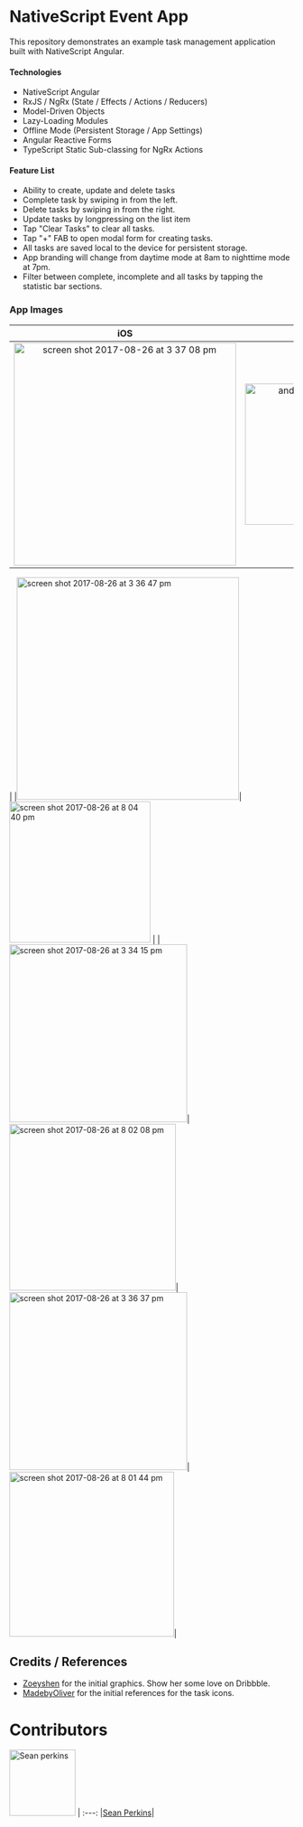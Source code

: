 # NativeScript Event App
This repository demonstrates an example task management application built with NativeScript Angular.

#### Technologies
- NativeScript Angular
- RxJS / NgRx (State / Effects / Actions / Reducers)
- Model-Driven Objects
- Lazy-Loading Modules
- Offline Mode (Persistent Storage / App Settings)
- Angular Reactive Forms
- TypeScript Static Sub-classing for NgRx Actions

#### Feature List
- Ability to create, update and delete tasks
- Complete task by swiping in from the left.
- Delete tasks by swiping in from the right.
- Update tasks by longpressing on the list item
- Tap "Clear Tasks" to clear all tasks.
- Tap "+" FAB to open modal form for creating tasks.
- All tasks are saved local to the device for persistent storage.
- App branding will change from daytime mode at 8am to nighttime mode at 7pm.
- Filter between complete, incomplete and all tasks by tapping the statistic bar sections.


### App Images

|iOS|Android|
|:---:|:---:|
|<img width="394" alt="screen shot 2017-08-26 at 3 37 08 pm" src="https://user-images.githubusercontent.com/13732623/29744518-6f2bc1e8-8a74-11e7-8674-9988d56d56a3.png">|<img width="250" alt="android-home-day" src="https://user-images.githubusercontent.com/13732623/29746017-09c68a38-8a9a-11e7-9695-3d8a47c8ef56.png">
|
|<img width="394" alt="screen shot 2017-08-26 at 3 36 47 pm" src="https://user-images.githubusercontent.com/13732623/29744521-7be4fd14-8a74-11e7-997d-00eb709f45ee.png">|<img width="250" alt="screen shot 2017-08-26 at 8 04 40 pm" src="https://user-images.githubusercontent.com/13732623/29746012-dc35cffc-8a99-11e7-8ea2-c6ba5b9d8a28.png">
|
|<img width="315" alt="screen shot 2017-08-26 at 3 34 15 pm" src="https://user-images.githubusercontent.com/13732623/29744515-48434e3e-8a74-11e7-9544-115fd997122d.png">|<img width="295" alt="screen shot 2017-08-26 at 8 02 08 pm" src="https://user-images.githubusercontent.com/13732623/29746019-146400f6-8a9a-11e7-92d0-839acf35c74c.png">|
<img width="315" alt="screen shot 2017-08-26 at 3 36 37 pm" src="https://user-images.githubusercontent.com/13732623/29744523-84d312c6-8a74-11e7-987d-3039a7054095.png">|<img width="292" alt="screen shot 2017-08-26 at 8 01 44 pm" src="https://user-images.githubusercontent.com/13732623/29746020-254ad7a0-8a9a-11e7-988c-ee36f2de5b30.png">|

## Credits / References
* [Zoeyshen](https://dribbble.com/zoeyshen) for the initial graphics. Show her some love on Dribbble.
* [MadebyOliver](https://www.flaticon.com/authors/madebyoliver) for the initial references for the task icons.

# Contributors

[<img alt="Sean perkins" src="https://avatars1.githubusercontent.com/u/13732623?v=3&s=117" width="117">](https://github.com/sean-perkins) |
:---:
|[Sean Perkins](https://github.com/sean-perkins)|
